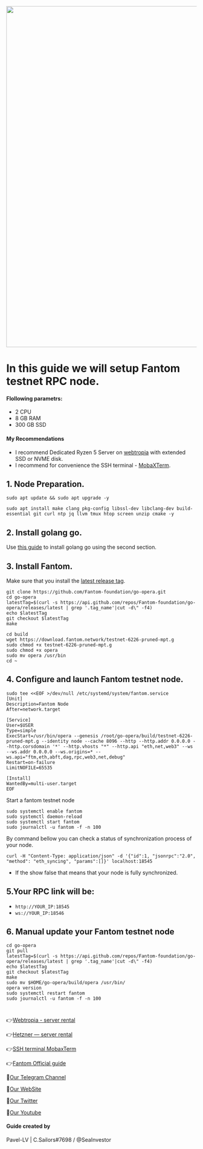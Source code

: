 <p align="center">
 <img src="https://i.postimg.cc/9QfDm4fz/Fantom-1.png"width="900"/></a>
</p>

# In this guide we will setup Fantom testnet RPC node.

#### Flollowing parametrs:
- 2 CPU
- 8 GB RAM
- 300 GB SSD

#### My Recommendations
- I recommend Dedicated Ryzen 5 Server on [webtropia](https://www.webtropia.com/?kwk=255074042020228216158042) with extended SSD or NVME disk.
- I recommend for convenience the SSH terminal - [MobaXTerm](https://mobaxterm.mobatek.net/download.html).

## 1. Node Preparation.
```
sudo apt update && sudo apt upgrade -y
```
```
sudo apt install make clang pkg-config libssl-dev libclang-dev build-essential git curl ntp jq llvm tmux htop screen unzip cmake -y
```
## 2. Install golang go.
Use [this guide](https://github.com/CryptoSailors/cryptosailors-tools/tree/main/Install%20Golang%20%22Go%22#2-if-you-installing-golang-go-on-clear-server-you-need-input-following-commands) to install golang go using the second section.

## 3. Install Fantom.
Make sure that you install the [latest release tag](https://github.com/Fantom-foundation/go-opera/tags).
```
git clone https://github.com/Fantom-foundation/go-opera.git
cd go-opera
latestTag=$(curl -s https://api.github.com/repos/Fantom-foundation/go-opera/releases/latest | grep '.tag_name'|cut -d\" -f4)
echo $latestTag
git checkout $latestTag
make
```
```
cd build
wget https://download.fantom.network/testnet-6226-pruned-mpt.g
sudo chmod +x testnet-6226-pruned-mpt.g
sudo chmod +x opera
sudo mv opera /usr/bin
cd ~
```
## 4. Configure and launch Fantom testnet node.
```
sudo tee <<EOF >/dev/null /etc/systemd/system/fantom.service
[Unit]
Description=Fantom Node
After=network.target

[Service]
User=$USER
Type=simple
ExecStart=/usr/bin/opera --genesis /root/go-opera/build/testnet-6226-pruned-mpt.g --identity node --cache 8096 --http --http.addr 0.0.0.0 --http.corsdomain '*' --http.vhosts "*" --http.api "eth,net,web3" --ws --ws.addr 0.0.0.0 --ws.origins=* --ws.api="ftm,eth,abft,dag,rpc,web3,net,debug"
Restart=on-failure
LimitNOFILE=65535

[Install]
WantedBy=multi-user.target
EOF
```
Start a fantom testnet node
```
sudo systemctl enable fantom
sudo systemctl daemon-reload
sudo systemctl start fantom
sudo journalctl -u fantom -f -n 100
```
By command bellow you can check a status of synchronization process of your node.

```
curl -H "Content-Type: application/json" -d '{"id":1, "jsonrpc":"2.0", "method": "eth_syncing", "params":[]}' localhost:18545
```
- If the show false that means that your node is fully synchronized.

## 5.Your RPC link will be:

- `http://YOUR_IP:18545`
- `ws://YOUR_IP:18546`

## 6. Manual update your Fantom testnet node
```
cd go-opera
git pull
latestTag=$(curl -s https://api.github.com/repos/Fantom-foundation/go-opera/releases/latest | grep '.tag_name'|cut -d\" -f4)
echo $latestTag
git checkout $latestTag
make
sudo mv $HOME/go-opera/build/opera /usr/bin/
opera version
sudo systemctl restart fantom
sudo journalctl -u fantom -f -n 100
```

#

👉[Webtropia - server rental](https://www.webtropia.com/?kwk=255074042020228216158042)

👉[Hetzner — server rental](https://hetzner.cloud/?ref=NY9VHC3PPsL0)

👉[SSH terminal MobaxTerm](https://mobaxterm.mobatek.net/download.html)

👉[Fantom Official guide](https://docs.fantom.foundation/)

🔰[Our Telegram Channel](https://t.me/CryptoSailorsAnn)

🔰[Our WebSite](cryptosailors.tech)

🔰[Our Twitter](https://twitter.com/Crypto_Sailors)

🔰[Our Youtube](https://www.youtube.com/@CryptoSailors)

#### Guide created by 
Pavel-LV | C.Sailors#7698 / @SeaInvestor
                                                    
